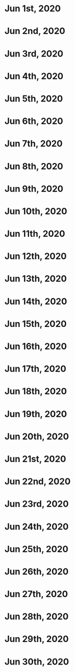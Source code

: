 # Jun 1st, 2020
# Jun 2nd, 2020
# Jun 3rd, 2020
# Jun 4th, 2020
# Jun 5th, 2020
# Jun 6th, 2020
# Jun 7th, 2020
# Jun 8th, 2020
# Jun 9th, 2020
# Jun 10th, 2020
# Jun 11th, 2020
# Jun 12th, 2020
# Jun 13th, 2020
# Jun 14th, 2020
# Jun 15th, 2020
# Jun 16th, 2020
# Jun 17th, 2020
# Jun 18th, 2020
# Jun 19th, 2020
# Jun 20th, 2020
# Jun 21st, 2020
# Jun 22nd, 2020
# Jun 23rd, 2020
# Jun 24th, 2020
# Jun 25th, 2020
# Jun 26th, 2020
# Jun 27th, 2020
# Jun 28th, 2020
# Jun 29th, 2020
# Jun 30th, 2020
